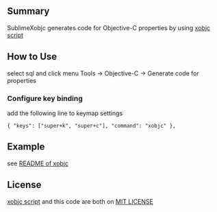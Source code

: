 ## Summary

SublimeXobjc generates code for Objective-C properties by using [xobjc script](https://github.com/holtwick/xobjc)

## How to Use

select sql and click menu Tools -> Objective-C -> Generate code for properties

### Configure key binding

add the following line to keymap settings

	{ "keys": ["super+k", "super+c"], "command": "xobjc" },


## Example

see [README of xobjc](https://github.com/holtwick/xobjc/blob/master/README.md)

## License

[xobjc script](https://github.com/holtwick/xobjc) and this code are both on [MIT LICENSE](https://github.com/holtwick/xobjc/blob/master/LICENSE-MIT.txt)
